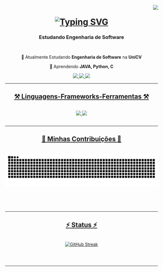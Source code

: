 <img align="right" src="https://visitor-badge.laobi.icu/badge?page_id=lfvSantini.lfvSantini" />

<h1 align="center">
    <a href="https://git.io/typing-svg"><img src="https://readme-typing-svg.demolab.com?font=Sora&size=35&duration=3000&pause=1500&color=F7F7F7&center=true&vCenter=true&width=435&lines=Ol%C3%A1%2C+seja+bem-vindo(a)!;Me+chamo+Luis!" alt="Typing SVG" /></a>
</h1>

<h3 align="center">Estudando Engenharia de Software</h3>

<br/>

<div align="center">
 
📕 Atualmente Estudando **Engenharia de Software** na **UniCV**
 
🔭 Aprendendo **JAVA, Python, C**                                

 </div>
 
<div align="center"> 
  <a href="mailto:lfvsantini@gmail.com">
    <img src="https://img.shields.io/badge/Gmail-333333?style=for-the-badge&logo=gmail&logoColor=red" />
  </a>
  <a href="https://www.linkedin.com/in/lfvsantini/" target="_blank">
    <img src="https://img.shields.io/badge/LinkedIn-0077B5?style=for-the-badge&logo=linkedin&logoColor=white" target="_blank" />
  </a>
    <a href="https://wa.me/5544999010320">
     <img src="https://img.shields.io/badge/WhatsApp-25D366?style=for-the-badge&logo=whatsapp&logoColor=white" />
</div>

 <hr/>
 
<h2 align="center">⚒️ Linguagens-Frameworks-Ferramentas ⚒️</h2>
<br/>
<div align="center">
    <img src="https://skillicons.dev/icons?i=c,java,py" />
    <img src="https://skillicons.dev/icons?i=figma,mysql,vscode,idea,github,git" /><br>
</div>

<br/>
<hr/>

<div align="center">
  <h2>🐍 Minhas Contribuições 🐍</h2>
  <br>
 <img alt="snake eating my contributions" src="https://github.com/lfvSantini/lfvSantini/blob/output/github-snake-dark.svg" />
  
  <br/><br/><br/>
</div>

<hr/>

<h2 align="center">⚡ Status ⚡</h2>
<br>
<div align=center>
<a href="https://git.io/streak-stats"><img src="https://streak-stats.demolab.com?user=lfvSantini&theme=dark&hide_border=true&locale=pt_BR&date_format=j%20M%5B%20Y%5D&mode=weekly&fire=EB0000&ring=FFFFFF&currStreakLabel=FFFFFF&currStreakNum=FFFFFF&sideNums=FFFFFF" alt="GitHub Streak" /></a>
</div>

<br/><br/>

<hr/>

<br/>
